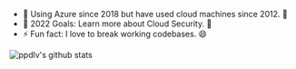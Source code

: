 <!--**ppdlv/ppdlv** is a ✨ _special_ ✨ repository because its `README.md` (this file) appears on your GitHub profile.

Here are some ideas to get you started:

- 🔭 I’m currently working on ...
- 🌱 I’m currently learning ...
- 👯 I’m looking to collaborate on ...
- 🤔 I’m looking for help with ...
- 💬 Ask me about ...
- 📫 How to reach me: ...
- 😄 Pronouns: ...
- ⚡ Fun fact: ...
-->

- 🌱 Using Azure since 2018 but have used cloud machines since 2012. 🔭
- 🥅 2022 Goals: Learn more about Cloud Security. 🌱
- ⚡ Fun fact: I love to break working codebases. 😄

![ppdlv's github stats](https://github-readme-stats.vercel.app/api?username=ppdlv&show_icons=true&theme=dark)
